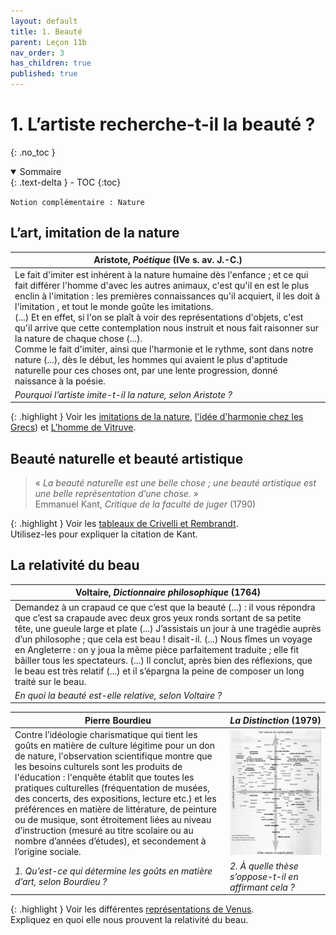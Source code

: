 ```yaml
---
layout: default
title: 1. Beauté
parent: Leçon 11b
nav_order: 3
has_children: true
published: true
---
```

# 1. L’artiste recherche-t-il la beauté ?
{: .no_toc }

<details open markdown="block">
  <summary>
    Sommaire
  </summary>
  {: .text-delta }
- TOC
{:toc}
</details>

`Notion complémentaire : Nature`

## L’art, imitation de la nature

| Aristote, *Poétique* (IVe s. av. J.-C.)                      |
| ------------------------------------------------------------ |
| Le fait d'imiter est inhérent à la nature humaine dès l'enfance ; et ce qui fait différer l'homme d'avec les autres animaux, c'est qu'il en est le plus enclin à l'imitation : les premières connaissances qu'il acquiert, il les doit à l'imitation , et tout le monde goûte les imitations.  <br>(...)  Et en effet, si l'on se plaît à voir des représentations d'objets, c'est qu'il arrive que cette contemplation nous instruit et nous fait raisonner sur la nature de chaque chose (...).  <br>Comme le fait d'imiter, ainsi que l'harmonie et le rythme, sont dans notre nature (...), dès le début, les hommes qui avaient le plus d'aptitude naturelle pour ces choses ont, par une lente progression, donné naissance à la poésie. |
| *Pourquoi l’artiste imite-t-il la nature, selon Aristote ?*  |

{: .highlight }
Voir les [imitations de la nature](../../docs/L12/L12-1-1.html),  [l'idée d'harmonie chez les Grecs](../../docs/L12/L12-1-2.html)) et [L'homme de Vitruve](../../docs/L12/L12-1-3.html).


## Beauté naturelle et beauté artistique

> « *La beauté naturelle est une belle chose ; une beauté artistique est une belle représentation d’une chose.* »  
> Emmanuel Kant, _Critique de la faculté de juger_ (1790)

{: .highlight }
Voir les [tableaux de Crivelli et Rembrandt](../../docs/L12/L12-1-4.html).  
Utilisez-les pour expliquer la citation de Kant.


## La relativité du beau

| Voltaire, *Dictionnaire philosophique* (1764)                  |
| ----------------------------- |
| Demandez à un crapaud ce que c’est que la beauté (...) : il vous répondra que c’est sa crapaude avec deux gros yeux ronds sortant de sa petite tête, une gueule large et plate (...) J’assistais un jour à une tragédie auprès d’un philosophe ; que cela est beau ! disait-il. (...) Nous fîmes un voyage en Angleterre : on y joua la même pièce parfaitement traduite ; elle fit bâiller tous les spectateurs. (...) Il conclut, après bien des réflexions, que le beau est très relatif (...) et il s’épargna la peine de composer un long traité sur le beau. |
| *En quoi la beauté est-elle relative, selon Voltaire ?*      |

| Pierre Bourdieu      |  *La Distinction* (1979)  |
| ----------------------------- | ------------------ |
| Contre l’idéologie charismatique qui tient les goûts en matière de culture légitime pour un don de nature, l'observation scientifique montre que les besoins culturels sont les produits de l'éducation : l'enquête établit que toutes les pratiques culturelles (fréquentation de musées, des concerts, des expositions, lecture etc.) et les préférences en matière de littérature, de peinture ou de musique, sont étroitement liées au niveau d’instruction (mesuré au titre scolaire ou au nombre d’années d’études), et secondement à l’origine sociale. | <a href="../../assets/img/art/distinction.jpg" target="_blank"><img src="../../assets/img/art/distinction.jpg" style="zoom:150%;" /></a>  |
| *1. Qu’est-ce qui détermine les goûts en matière d’art, selon Bourdieu ?* | *2. À quelle thèse s’oppose-t-il en affirmant cela ?* | 


{: .highlight }
Voir les différentes [représentations de Venus](../../docs/L12/L12-1-5.html).   
Expliquez en quoi elle nous prouvent la relativité du beau.




